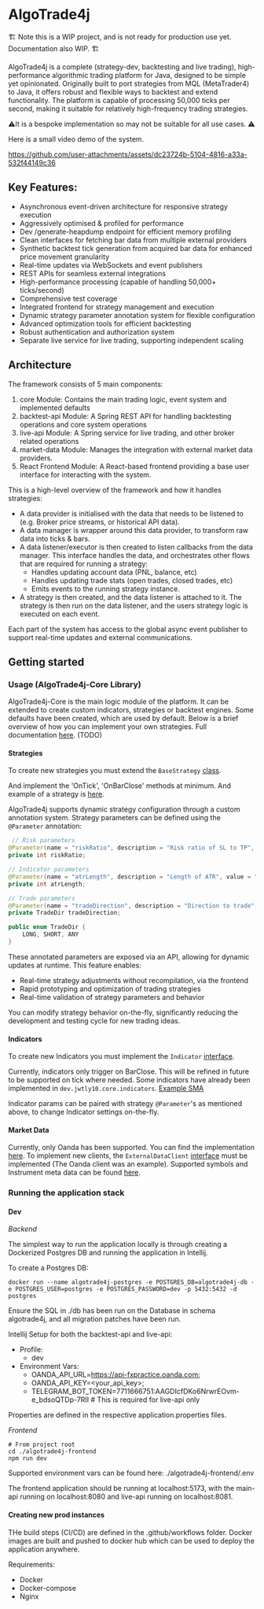 # AlgoTrade4j

🏗️ Note this is a WIP project, and is not ready for production use yet. Documentation also WIP. 🏗️

AlgoTrade4j is a complete (strategy-dev, backtesting and live trading), high-performance algorithmic trading platform for Java, designed to be simple yet opinionated. Originally built to port strategies from MQL (MetaTrader4) to Java, it offers robust and flexible ways to backtest and extend functionality. The platform is capable of processing 50,000 ticks per second, making it suitable for relatively high-frequency trading strategies.

⚠️It is a bespoke implementation so may not be suitable for all use cases. ⚠️

Here is a small video demo of the system. 

https://github.com/user-attachments/assets/dc23724b-5104-4816-a33a-532f44149c36

## Key Features:

- Asynchronous event-driven architecture for responsive strategy execution
- Aggressively optimised & profiled for performance
- Dev /generate-heapdump endpoint for efficient memory profiling
- Clean interfaces for fetching bar data from multiple external providers
- Synthetic backtest tick generation from acquired bar data for enhanced price movement granularity
- Real-time updates via WebSockets and event publishers
- REST APIs for seamless external integrations
- High-performance processing (capable of handling 50,000+ ticks/second)
- Comprehensive test coverage
- Integrated frontend for strategy management and execution
- Dynamic strategy parameter annotation system for flexible configuration
- Advanced optimization tools for efficient backtesting
- Robust authentication and authorization system
- Separate live service for live trading, supporting independent scaling

## Architecture

The framework consists of 5 main components:

1. core Module: Contains the main trading logic, event system and implemented defaults
2. backtest-api Module: A Spring REST API for handling backtesting operations and core system operations
3. live-api Module: A Spring service for live trading, and other broker related operations
4. market-data Module: Manages the integration with external market data providers.
5. React Frontend Module: A React-based frontend providing a base user interface for interacting with the system.

This is a high-level overview of the framework and how it handles strategies:

- A data provider is initialised with the data that needs to be listened to (e.g. Broker price streams, or historical API data).
- A data manager is wrapper around this data provider, to transform raw data into ticks & bars.
- A data listener/executor is then created to listen callbacks from the data manager. This interface handles the data, and orchestrates other flows that are required for running a strategy:
  - Handles updating account data (PNL, balance, etc)
  - Handles updating trade stats (open trades, closed trades, etc)
  - Emits events to the running strategy instance.
- A strategy is then created, and the data listener is attached to it. The strategy is then run on the data listener, and the users strategy logic is executed on each event.

Each part of the system has access to the global async event publisher to support real-time updates and external communications.

## Getting started

### Usage (AlgoTrade4j-Core Library)

AlgoTrade4j-Core is the main logic module of the platform. It can be extended to create custom indicators, strategies or backtest engines. Some defaults have been created, which are used by default. Below is a brief overview of how you can implement your own strategies. Full documentation [here](). (TODO)

#### Strategies

To create new strategies you must extend the `BaseStrategy` [class](https://github.com/jwtly10/AlgoTrade4j/blob/main/algotrade4j-core/src/main/java/dev/jwtly10/core/strategy/BaseStrategy.java).

And implement the 'OnTick', 'OnBarClose' methods at minimum. And example of a strategy is [here](https://github.com/jwtly10/AlgoTrade4j/blob/main/algotrade4j-core/src/main/java/dev/jwtly10/core/strategy/SMACrossoverStrategy.java).

AlgoTrade4j supports dynamic strategy configuration through a custom annotation system. Strategy parameters can be defined using the `@Parameter` annotation:

```java
 // Risk parameters
@Parameter(name = "riskRatio", description = "Risk ratio of SL to TP", value = "5", group = "risk")
private int riskRatio;

// Indicator parameters
@Parameter(name = "atrLength", description = "Length of ATR", value = "14", group = "indicator")
private int atrLength;

// Trade parameters
@Parameter(name = "tradeDirection", description = "Direction to trade", value = "ANY", enumClass = TradeDir.class, group = "trade")
private TradeDir tradeDirection;

public enum TradeDir {
    LONG, SHORT, ANY
}
```

These annotated parameters are exposed via an API, allowing for dynamic updates at runtime. This feature enables:

- Real-time strategy adjustments without recompilation, via the frontend
- Rapid prototyping and optimization of trading strategies
- Real-time validation of strategy parameters and behavior

You can modify strategy behavior on-the-fly, significantly reducing the development and testing cycle for new trading ideas.

#### Indicators

To create new Indicators you must implement the `Indicator` [interface](https://github.com/jwtly10/AlgoTrade4j/blob/main/algotrade4j-core/src/main/java/dev/jwtly10/core/indicators/Indicator.java).

Currently, indicators only trigger on BarClose. This will be refined in future to be supported on tick where needed. Some indicators have already been implemented in `dev.jwtly10.core.indicators`.
[Example SMA](https://github.com/jwtly10/AlgoTrade4j/blob/main/algotrade4j-core/src/main/java/dev/jwtly10/core/indicators/iSMA.java)

Indicator params can be paired with strategy `@Parameter`'s as mentioned above, to change Indicator settings on-the-fly.

#### Market Data

Currently, only Oanda has been supported. You can find the implementation [here](https://github.com/jwtly10/AlgoTrade4j/blob/main/algotrade4j-market-data/src/main/java/dev/jwtly10/marketdata/dataclients/OandaDataClient.java). To implement new clients, the `ExternalDataClient` [interface](https://github.com/jwtly10/AlgoTrade4j/blob/main/algotrade4j-market-data/src/main/java/dev/jwtly10/marketdata/common/ExternalDataClient.java) must be implemented (The Oanda client was an example). Supported
symbols and Instrument meta data can be found [here](https://github.com/jwtly10/AlgoTrade4j/blob/main/algotrade4j-core/src/main/java/dev/jwtly10/core/model/Instrument.java).

### Running the application stack

#### Dev

*Backend*

The simplest way to run the application locally is through creating a Dockerized Postgres DB and running the application in Intellij.

To create a Postgres DB:

```shell
docker run --name algotrade4j-postgres -e POSTGRES_DB=algotrade4j-db -e POSTGRES_USER=postgres -e POSTGRES_PASSWORD=dev -p 5432:5432 -d postgres
```

Ensure the SQL in ./db has been run on the Database in schema algotrade4j, and all migration patches have been run.

Intellij Setup for both the backtest-api and live-api:

- Profile:
    - dev
- Environment Vars:
    - OANDA_API_URL=https://api-fxpractice.oanda.com;
    - OANDA_API_KEY=<your_api_key>;
    - TELEGRAM_BOT_TOKEN=7711666751:AAGDIcfDKo6NrwrEOvm-e_bdsoQTDp-7RII # This is required for live-api only

Properties are defined in the respective application.properties files.

*Frontend*

```shell
# From project root
cd ./algotrade4j-frontend
npm run dev
```

Supported environment vars can be found here: ./algotrade4j-frontend/.env

The frontend application should be running at localhost:5173, with the main-api running on localhost:8080 and live-api running on localhost:8081.

#### Creating new prod instances

THe build steps (CI/CD) are defined in the .github/workflows folder. Docker images are built and pushed to docker hub which can be used to deploy the application anywhere.

Requirements:
- Docker
- Docker-compose
- Nginx